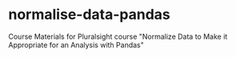# normalise-data-pandas
Course Materials for Pluralsight course "Normalize Data to Make it Appropriate for an Analysis with Pandas"

